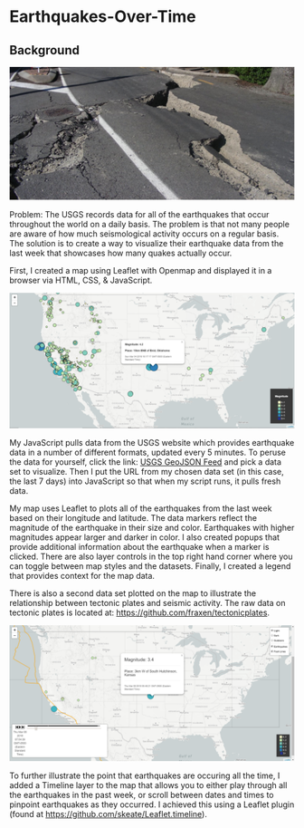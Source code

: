 # Earthquakes-Over-Time

## Background

![Earthquake-Intro](Images/Earthquake-Intro.png)

Problem: The USGS records data for all of the earthquakes that occur throughout the world on a daily basis.  The problem is that not many people are aware of how much seismological activity occurs on a regular basis.  The solution is to create a way to visualize their earthquake data from the last week that showcases how many quakes actually occur.

First, I created a map using Leaflet with Openmap and displayed it in a browser via HTML, CSS, & JavaScript.  

![BasicMap](Images/Earthquake-Viz-Step1.png)

   My JavaScript pulls data from the USGS website which provides earthquake data in a number of different formats, updated every 5 minutes. To peruse the data for yourself, click the link: [USGS GeoJSON Feed](http://earthquake.usgs.gov/earthquakes/feed/v1.0/geojson.php) and pick a data set to visualize. Then I put the URL from my chosen data set (in this case, the last 7 days) into JavaScript so that when my script runs, it pulls fresh data.

   My map uses Leaflet to plots all of the earthquakes from the last week based on their longitude and latitude. The data markers reflect the magnitude of the earthquake in their size and color. Earthquakes with higher magnitudes appear larger and darker in color.
I also created popups that provide additional information about the earthquake when a marker is clicked. There are also layer controls in the top right hand corner where you can toggle between map styles and the datasets. Finally, I created a legend that provides context for the map data.

   There is also a second data set plotted on the map to illustrate the relationship between tectonic plates and seismic activity.  The raw data on tectonic plates is located at: <https://github.com/fraxen/tectonicplates>.

![Adding Timeline](Images/Earthquake-Viz-Final.png)

To further illustrate the point that earthquakes are occuring all the time, I added a Timeline layer to the map that allows you to either play through all the earthquakes in the past week, or scroll between dates and times to pinpoint earthquakes as they occurred.
I achieved this using a Leaflet plugin (found at https://github.com/skeate/Leaflet.timeline).

